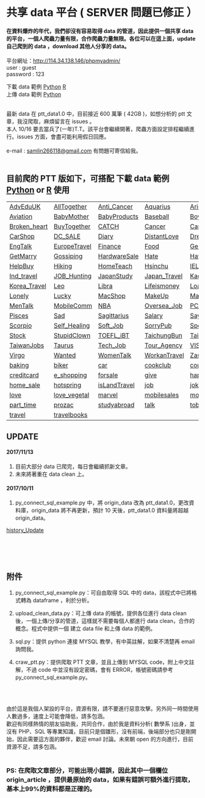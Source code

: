 # 共享 data 平台 ( SERVER 問題已修正 ）

#### 在資料爆炸的年代，我們卻沒有容易取得 data 的管道，因此提供一個共享 data 的平台，一個人爬蟲力量有限，合作爬蟲力量無限。各位可以在這上面，update 自己爬到的 data ，download 其他人分享的 data。<br>
平台網址：http://114.34.138.146/phpmyadmin/ <br>
user : guest <br>
password : 123 <br>

下載 data 範例 
[Python](https://github.com/f496328mm/Crawler_and_Share/blob/master/input_data_from_mysql.py) 
[R](https://github.com/f496328mm/Crawler_and_Share/blob/master/input_data_from_mysql.r)  <br>
上傳 data 範例 
[Python](https://github.com/f496328mm/Crawler_and_Share/blob/master/upload_data_to_mysql.py) <br><br>

最新 data 在 ptt_data1.0 中，目前接近 600 萬筆 ( 42GB )，如想分析的 ptt 文章，我沒爬取，麻煩留言在 issues 。<br>
本人 10/16 要去當兵了(一年)T.T。該平台會繼續開著，爬蟲方面設定排程繼續進行。issues 方面，會盡可能利用假日回應。<br><br>
e-mail : samlin266118@gmail.com 有問題可寄信給我。<br><br>
<!--資料科學家是當今最紅的職業，根據 CareerCast.com 網站，2016 best job is data scientist。
問題是，要如何成為資料科學家？資料取得不易，沒資料幾乎不可能成為資料科學家，，，，，，，，， -->

## 目前爬的 PTT 版如下，可搭配 下載 data 範例 [Python](https://github.com/f496328mm/Crawler_and_Share/blob/master/input_data_from_mysql.py) or [R](https://github.com/f496328mm/Crawler_and_Share/blob/master/input_data_from_mysql.r) 使用<br>

| | | | | |
|-|-|-|-|-|
|[AdvEduUK](https://www.ptt.cc/bbs/AdvEduUK/index.html)|[AllTogether](https://www.ptt.cc/bbs/AllTogether/index.html)|[Anti_Cancer](https://www.ptt.cc/bbs/Anti-Cancer/index.html)|[Aquarius](https://www.ptt.cc/bbs/Aquarius/index.html)|[Aries](https://www.ptt.cc/bbs/Aries/index.html)|
|[Aviation](https://www.ptt.cc/bbs/Aviation/index.html)|[BabyMother](https://www.ptt.cc/bbs/BabyMother/index.html)|[BabyProducts](https://www.ptt.cc/bbs/BabyProducts/index.html)|[Baseball](https://www.ptt.cc/bbs/Baseball/index.html)|[Boy_Girl](https://www.ptt.cc/bbs/Boy-Girl/index.html)|
|[Broken_heart](https://www.ptt.cc/bbs/Broken-heart/index.html)|[BuyTogether](https://www.ptt.cc/bbs/BuyTogether/index.html)|[CATCH](https://www.ptt.cc/bbs/CATCH/index.html)|[Cancer](https://www.ptt.cc/bbs/Cancer/index.html)|[Capricornus](https://www.ptt.cc/bbs/Capricornus/index.html)|
|[CarShop](https://www.ptt.cc/bbs/CarShop/index.html)|[DC_SALE](https://www.ptt.cc/bbs/DC-SALE/index.html)|[Diary](https://www.ptt.cc/bbs/Diary/index.html)|[DistantLove](https://www.ptt.cc/bbs/DistantLove/index.html)|[Dreamland](https://www.ptt.cc/bbs/Dreamland/index.html)|
|[EngTalk](https://www.ptt.cc/bbs/EngTalk/index.html)|[EuropeTravel](https://www.ptt.cc/bbs/EuropeTravel/index.html)|[Finance](https://www.ptt.cc/bbs/Finance/index.html)|[Food](https://www.ptt.cc/bbs/Food/index.html)|[Gemini](https://www.ptt.cc/bbs/Gemini/index.html)|
|[GetMarry](https://www.ptt.cc/bbs/GetMarry/index.html)|[Gossiping](https://www.ptt.cc/bbs/Gossiping/index.html)|[HardwareSale](https://www.ptt.cc/bbs/HardwareSale/index.html)|[Hate](https://www.ptt.cc/bbs/Hate/index.html)|[HatePolitics](https://www.ptt.cc/bbs/HatePolitics/index.html)|
|[HelpBuy](https://www.ptt.cc/bbs/HelpBuy/index.html)|[Hiking](https://www.ptt.cc/bbs/Hiking/index.html)|[HomeTeach](https://www.ptt.cc/bbs/HomeTeach/index.html)|[Hsinchu](https://www.ptt.cc/bbs/Hsinchu/index.html)|[IELTS](https://www.ptt.cc/bbs/IELTS/index.html)|
|[Ind_travel](https://www.ptt.cc/bbs/Ind-travel/index.html)|[JOB_Hunting](https://www.ptt.cc/bbs/JOB-Hunting/index.html)|[JapanStudy](https://www.ptt.cc/bbs/JapanStudy/index.html)|[Japan_Travel](https://www.ptt.cc/bbs/Japan_Travel/index.html)|[Kaohsiung](https://www.ptt.cc/bbs/Kaohsiung/index.html)|
|[Korea_Travel](https://www.ptt.cc/bbs/Korea_Travel/index.html)|[Leo](https://www.ptt.cc/bbs/Leo/index.html)|[Libra](https://www.ptt.cc/bbs/Libra/index.html)|[Lifeismoney](https://www.ptt.cc/bbs/Lifeismoney/index.html)|[Loan](https://www.ptt.cc/bbs/Loan/index.html)|
|[Lonely](https://www.ptt.cc/bbs/Lonely/index.html)|[Lucky](https://www.ptt.cc/bbs/Lucky/index.html)|[MacShop](https://www.ptt.cc/bbs/MacShop/index.html)|[MakeUp](https://www.ptt.cc/bbs/MakeUp/index.html)|[Marginalman](https://www.ptt.cc/bbs/Marginalman/index.html)|
|[MenTalk](https://www.ptt.cc/bbs/MenTalk/index.html)|[MobileComm](https://www.ptt.cc/bbs/MobileComm/index.html)|[NBA](https://www.ptt.cc/bbs/NBA/index.html)|[Oversea_Job](https://www.ptt.cc/bbs/Oversea_Job/index.html)|[PC_Shopping](https://www.ptt.cc/bbs/PC_Shopping/index.html)|
|[Pisces](https://www.ptt.cc/bbs/Pisces/index.html)|[Sad](https://www.ptt.cc/bbs/Sad/index.html)|[Sagittarius](https://www.ptt.cc/bbs/Sagittarius/index.html)|[Salary](https://www.ptt.cc/bbs/Salary/index.html)|[SayLove](https://www.ptt.cc/bbs/SayLove/index.html)|
|[Scorpio](https://www.ptt.cc/bbs/Scorpio/index.html)|[Self_Healing](https://www.ptt.cc/bbs/Self-Healing/index.html)|[Soft_Job](https://www.ptt.cc/bbs/Soft_Job/index.html)|[SorryPub](https://www.ptt.cc/bbs/SorryPub/index.html)|[SportLottery](https://www.ptt.cc/bbs/SportLottery/index.html)|
|[Stock](https://www.ptt.cc/bbs/Stock/index.html)|[StupidClown](https://www.ptt.cc/bbs/StupidClown/index.html)|[TOEFL_iBT](https://www.ptt.cc/bbs/TOEFL_iBT/index.html)|[TaichungBun](https://www.ptt.cc/bbs/TaichungBun/index.html)|[Tainan](https://www.ptt.cc/bbs/Tainan/index.html)|
|[TaiwanJobs](https://www.ptt.cc/bbs/TaiwanJobs/index.html)|[Taurus](https://www.ptt.cc/bbs/Taurus/index.html)|[Tech_Job](https://www.ptt.cc/bbs/Tech_Job/index.html)|[Tour_Agency](https://www.ptt.cc/bbs/Tour-Agency/index.html)|[VISA](https://www.ptt.cc/bbs/VISA/index.html)|
|[Virgo](https://www.ptt.cc/bbs/Virgo/index.html)|[Wanted](https://www.ptt.cc/bbs/Wanted/index.html)|[WomenTalk](https://www.ptt.cc/bbs/WomenTalk/index.html)|[WorkanTravel](https://www.ptt.cc/bbs/WorkanTravel/index.html)|[Zastrology](https://www.ptt.cc/bbs/Zastrology/index.html)|
|[baking](https://www.ptt.cc/bbs/baking/index.html)|[biker](https://www.ptt.cc/bbs/biker/index.html)|[car](https://www.ptt.cc/bbs/car/index.html)|[cookclub](https://www.ptt.cc/bbs/cookclub/index.html)|[couple](https://www.ptt.cc/bbs/couple/index.html)|
|[creditcard](https://www.ptt.cc/bbs/creditcard/index.html)|[e_shopping](https://www.ptt.cc/bbs/e-shopping/index.html)|[forsale](https://www.ptt.cc/bbs/forsale/index.html)|[give](https://www.ptt.cc/bbs/give/index.html)|[happy](https://www.ptt.cc/bbs/happy/index.html)|
|[home_sale](https://www.ptt.cc/bbs/home-sale/index.html)|[hotspring](https://www.ptt.cc/bbs/hotspring/index.html)|[isLandTravel](https://www.ptt.cc/bbs/isLandTravel/index.html)|[job](https://www.ptt.cc/bbs/job/index.html)|[joke](https://www.ptt.cc/bbs/joke/index.html)|
|[love](https://www.ptt.cc/bbs/love/index.html)|[love_vegetal](https://www.ptt.cc/bbs/love-vegetal/index.html)|[marvel](https://www.ptt.cc/bbs/marvel/index.html)|[mobilesales](https://www.ptt.cc/bbs/mobilesales/index.html)|[movie](https://www.ptt.cc/bbs/movie/index.html)|
|[part_time](https://www.ptt.cc/bbs/part-time/index.html)|[prozac](https://www.ptt.cc/bbs/prozac/index.html)|[studyabroad](https://www.ptt.cc/bbs/studyabroad/index.html)|[talk](https://www.ptt.cc/bbs/talk/index.html)|[toberich](https://www.ptt.cc/bbs/toberich/index.html)|
|[travel](https://www.ptt.cc/bbs/travel/index.html)|[travelbooks](https://www.ptt.cc/bbs/travelbooks/index.html)




<!--
|AdvEduUK|AllTogether|Anti_Cancer|Aquarius|Aries|
|Aviation|BabyMother|BabyProducts|Baseball|Boy_Girl|
|Broken_heart|BuyTogether|CATCH|Cancer|Capricornus|
|CarShop|DC_SALE|Diary|DistantLove|Dreamland|
|EngTalk|EuropeTravel|Finance|Food|Gemini|
|GetMarry|Gossiping|HardwareSale|Hate|HatePolitics|
|HelpBuy|Hiking|HomeTeach|Hsinchu|IELTS|
|Ind_travel|JOB_Hunting|JapanStudy|Japan_Travel|Kaohsiung|
|Korea_Travel|Leo|Libra|Lifeismoney|Loan|
|Lonely|Lucky|MacShop|MakeUp|Marginalman|
|MenTalk|MobileComm|NBA|Oversea_Job|PC_Shopping|
|Pisces|Sad|Sagittarius|Salary|SayLove|
|Scorpio|Self_Healing|Soft_Job|SorryPub|SportLottery|
|Stock|StupidClown|TOEFL_iBT|TaichungBun|Tainan|
|TaiwanJobs|Taurus|Tech_Job|Tour_Agency|VISA|
|Virgo|Wanted|WomenTalk|WorkanTravel|Zastrology|
|baking|biker|car|cookclub|couple|
|creditcard|e_shopping|forsale|give|happy|
|home_sale|hotspring|isLandTravel|job|joke|
|love|love_vegetal|marvel|mobilesales|movie|
|part_time|prozac|studyabroad|talk|toberich|
|travel|travelbooks|
-->
## UPDATE
#### 2017/11/13
1. 目前大部分 data 已爬完，每日會繼續抓新文章。
2. 未來將著重在 data clean 上。

#### 2017/10/11
1. py_connect_sql_example.py 中，將 origin_data 改為 ptt_data1.0，更改資料庫，origin_data 將不再更新，預計 10 天後，ptt_data1.0 資料量將超越 origin_data。<br>

[history_Update](https://github.com/f496328mm/Crawler_and_Share/blob/master/history_Update.md)<br><br><br><br><br>

<!--
## 2017/10/3 
公開密碼，權限為：可自由取得 SQL 中的 data，該程式中已將格式轉為 dataframe ，利於分析。-->


## 附件
1. py_connect_sql_example.py：可自由取得 SQL 中的 data，該程式中已將格式轉為 dataframe ，利於分析。

2. upload_clean_data.py：可上傳 data 的帳號，提供各位進行 data clean 後，一個上傳/分享的管道，這樣就不需要每個人都進行 data clean，合作的概念。程式中提供一個 建立 data file 和上傳 data 的範例。

3. sql.py：提供 python 連接 MYSQL 教學，有中英註解，如果不清楚再 email 詢問我。

4. craw_ptt.py：提供爬取 PTT 文章，並且上傳到 MYSQL code，附上中文註解，不過 code 中並沒有設定密碼，會有 ERROR，帳號密碼請參考 py_connect_sql_example.py。

<br><br>


由於這是我個人架設的平台，資源有限，請不要進行惡意攻擊。另外同一時間使用人數過多，速度上可能會降低，請多包涵。<br>
歡迎有同樣熱情的朋友協助我，共同合作，由於我是資料分析( 數學系 )出身，並沒有 PHP、SQL 等專業知識，目前只是個雛形，沒有前端，後端部分也只是剛開始，因此需要這方面的夥伴，歡迎 email 討論。未來朝 open 的方向進行，目前資源不足，請多包涵。
<br><br>

### PS: 在爬取文章部分，可能出現小錯誤，因此其中一個欄位 origin_article ，提供最原始的 data，如果有錯誤可額外進行提取，基本上99%的資料都是正確的。
<br><br>

<!--匯出請選擇 "test" 樣板，將會匯出所有 data ， csv 檔， big 5 編碼 -->

<!--
## 目前超過 600 萬筆 data ，持續更新中<br><br>
|SQL name|DATA 筆數|類別|
|--------|----|-|
|AdvEduUK|23,000||
|AllTogether|70,000||
|Aquarius|24,000||
|Aries|25,000||
|Aviation|10||
|BabyMother|123,000||
|BabyProducts|36,000||
|baking|17,000||
|Baseball|115,637||
|biker|10||
|Boy_Girl|68,000||
|Broken_heart|23,300|情感分析|
|BuyTogether|76,500||
|Cancer|24,919||
|Capricornus|22,342||
|car|76,188||
|CarShop|37,476||
|CATCH|24,895||
|cookclub|69,303||
|couple|13,800||
|creditcard|49,000||
|DC_SALE|67,227||
|Diary|27,780||
|DistantLove|20||
|Dreamland|20||
|EngTalk|9,700||
|e_shopping|70,000|購物買賣|
|Finance|19,000||
|Food|124,832||
|forsale|34,454||
|Gemini|7,168||
|GetMarry|73,238||
|give|5||
|Gossiping|507,854|八卦版|
|happy|23,727|情感分析|
|HardwareSale|79,301|購物買賣|
|Hate|74,164|情感分析|
|HatePolitics|76,421||
|HelpBuy|79,927||
|HomeTeach|19|工作相關資訊|
|home_sale|21,565|購物買賣|
|Hsinchu|12,448||
|Japan_Travel|34,463||
|job|8,827|工作相關資訊|
|JOB_Hunting|6,600|工作相關資訊|
|joke|103,333||
|Kaohsiung|77,759||
|Leo|15||
|Libra|18||
|Lifeismoney|20|購物買賣|
|Loan|33,866||
|Lonely|20,359|情感分析|
|love|20,000|情感分析|
|love_vegetal|21,552||
|Lucky|18,000|情感分析|
|MacShop|182,696|購物買賣|
|MakeUp|55,384||
|Marginalman|20|情感分析|
|MenTalk|96,943|聊天機器人|
|MobileComm|107,297|購物買賣|
|mobilesales|298,517||
|movie|114,311||
|NBA|100,919||
|Oversea_Job|10,187|工作相關資訊|
|part_time|132,595|工作相關資訊|
|PC_Shopping|66,728|購物買賣|
|Pisces|20||
|prozac|36,201|情感分析|
|Sad|26,106||
|Sagittarius|19||
|Salary|40,839||
|Sad|26,017|情感分析|
|SayLove|13,000|情感分析|
|Scorpio|20||
|Self_Healin|13,000||
|Soft_Job|20|工作相關資訊|
|SorryPub|18,227|情感分析|
|Stock|20||
|studyabroad|26,846||
|StupidClown|69,742||
|TaichungBun|78,245||
|Tainan|78,067||
|TaiwanJobs|6,376|工作相關資訊|
|talk|66,610|聊天機器人|
|Taurus|20||
|Tech_Job|51,844|工作相關資訊|
|toberich|24,531||
|Virgo|26,282||
|Wanted|41,898||
|WomenTalk|107,236|聊天機器人|
|Zastrology|24,247||
-->



